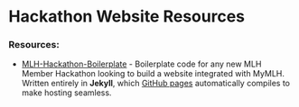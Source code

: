# Hackathon Website Resources

### Resources:

* [MLH-Hackathon-Boilerplate](https://github.com/MLH/mlh-hackathon-boilerplate) - Boilerplate code for any new MLH Member Hackathon looking to build a website integrated with MyMLH. Written entirely in **Jekyll**, which [GitHub pages](https://pages.github.com/) automatically compiles to make hosting seamless.

